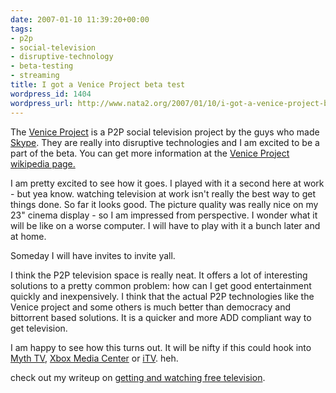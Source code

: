 ```yaml
---
date: 2007-01-10 11:39:20+00:00
tags:
- p2p
- social-television
- disruptive-technology
- beta-testing
- streaming
title: I got a Venice Project beta test
wordpress_id: 1404
wordpress_url: http://www.nata2.org/2007/01/10/i-got-a-venice-project-beta-test/
---
```


The <a href="https://www.theveniceproject.com">Venice Project</a> is a P2P social television project by the guys who made <a href="http://skype.com">Skype</a>. They are really into disruptive technologies and I am excited to be a part of the beta. You can get more information at the <a href="http://en.wikipedia.org/wiki/The_Venice_Project_%28software%29">Venice Project wikipedia page.</a>

I am pretty excited to see how it goes. I played with it a second here at work - but yea know. watching television at work isn't really the best way to get things done. So far it looks good. The picture quality was really nice on my 23" cinema display - so I am impressed from perspective. I wonder what it will be like on a worse computer. I will have to play with it a bunch later and at home.

Someday I will have invites to  invite yall.

I think the P2P television space is really neat. It offers a lot of interesting solutions to a pretty common problem: how can I get good entertainment quickly and inexpensively. I think that the actual P2P technologies like the Venice project and some others is much better than democracy and bittorrent based solutions. It is a quicker and more ADD compliant way to get television.

I am happy to see how this turns out. It will be nifty if this could hook into <a href="http://www.mythtv.org//">Myth TV</a>, <a href="http://www.xboxmediacenter.de/">Xbox Media Center</a> or <a href="http://www.apple.com/appletv/">iTV</a>. heh.

check out my writeup on <a href="http://www.nata2.org/2006/10/09/get-and-watch-free-tv/">getting and watching free television</a>.